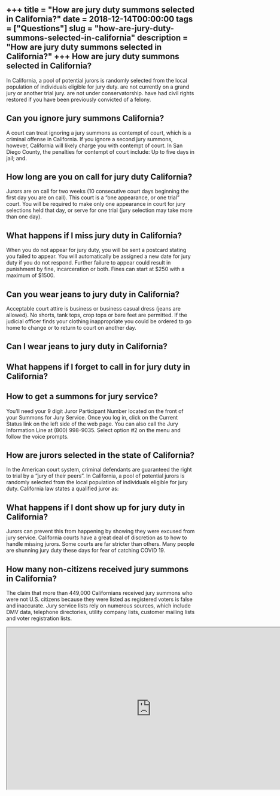 +++
title = "How are jury duty summons selected in California?"
date = 2018-12-14T00:00:00
tags = ["Questions"]
slug = "how-are-jury-duty-summons-selected-in-california"
description = "How are jury duty summons selected in California?"
+++
How are jury duty summons selected in California?
-------------------------------------------------

In California, a pool of potential jurors is randomly selected from the local population of individuals eligible for jury duty. are not currently on a grand jury or another trial jury. are not under conservatorship. have had civil rights restored if you have been previously convicted of a felony.

Can you ignore jury summons California?
---------------------------------------

A court can treat ignoring a jury summons as contempt of court, which is a criminal offense in California. If you ignore a second jury summons, however, California will likely charge you with contempt of court. In San Diego County, the penalties for contempt of court include: Up to five days in jail; and.

How long are you on call for jury duty California?
--------------------------------------------------

Jurors are on call for two weeks (10 consecutive court days beginning the first day you are on call). This court is a “one appearance, or one trial” court. You will be required to make only one appearance in court for jury selections held that day, or serve for one trial (jury selection may take more than one day).

What happens if I miss jury duty in California?
-----------------------------------------------

When you do not appear for jury duty, you will be sent a postcard stating you failed to appear. You will automatically be assigned a new date for jury duty if you do not respond. Further failure to appear could result in punishment by fine, incarceration or both. Fines can start at $250 with a maximum of $1500.

Can you wear jeans to jury duty in California?
----------------------------------------------

Acceptable court attire is business or business casual dress (jeans are allowed). No shorts, tank tops, crop tops or bare feet are permitted. If the judicial officer finds your clothing inappropriate you could be ordered to go home to change or to return to court on another day.

Can I wear jeans to jury duty in California?
--------------------------------------------

What happens if I forget to call in for jury duty in California?
----------------------------------------------------------------

How to get a summons for jury service?
--------------------------------------

You’ll need your 9 digit Juror Participant Number located on the front of your Summons for Jury Service. Once you log in, click on the Current Status link on the left side of the web page. You can also call the Jury Information Line at (800) 998-9035. Select option #2 on the menu and follow the voice prompts.

How are jurors selected in the state of California?
---------------------------------------------------

In the American court system, criminal defendants are guaranteed the right to trial by a “jury of their peers”. In California, a pool of potential jurors is randomly selected from the local population of individuals eligible for jury duty. California law states a qualified juror as:

What happens if I dont show up for jury duty in California?
-----------------------------------------------------------

Jurors can prevent this from happening by showing they were excused from jury service. California courts have a great deal of discretion as to how to handle missing jurors. Some courts are far stricter than others. Many people are shunning jury duty these days for fear of catching COVID 19.

How many non-citizens received jury summons in California?
----------------------------------------------------------

The claim that more than 449,000 Californians received jury summons who were not U.S. citizens because they were listed as registered voters is false and inaccurate. Jury service lists rely on numerous sources, which include DMV data, telephone directories, utility company lists, customer mailing lists and voter registration lists.

<iframe allow="accelerometer; autoplay; clipboard-write; encrypted-media; gyroscope; picture-in-picture" allowfullscreen="" class="__youtube_prefs__  epyt-is-override  no-lazyload" data-no-lazy="1" data-origheight="433" data-origwidth="770" data-skipgform_ajax_framebjll="" height="433" id="_ytid_90955" loading="lazy" src="https://www.youtube.com/embed/pdfJMXNY-h0?enablejsapi=1&autoplay=0&cc_load_policy=0&cc_lang_pref=&iv_load_policy=1&loop=0&modestbranding=0&rel=1&fs=1&playsinline=0&autohide=2&theme=dark&color=red&controls=1&" title="YouTube player" width="770"></iframe>